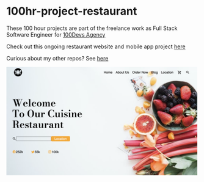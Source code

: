 # 100hr-project-restaurant

These 100 hour projects are part of the freelance work as Full Stack Software Engineer for [100Devs Agency](https://www.linkedin.com/company/100devs/)

Check out this ongoing restaurant website and mobile app project [here](https://100hr-project-restaurant.vercel.app/)

Curious about my other repos? See [here](https://github.com/agcdtmr?tab=repositories)


<img src="img/Screenshot 2023-01-31 at 14.11.03.png" alt="Restaurant Landing Page" width="500"/>

